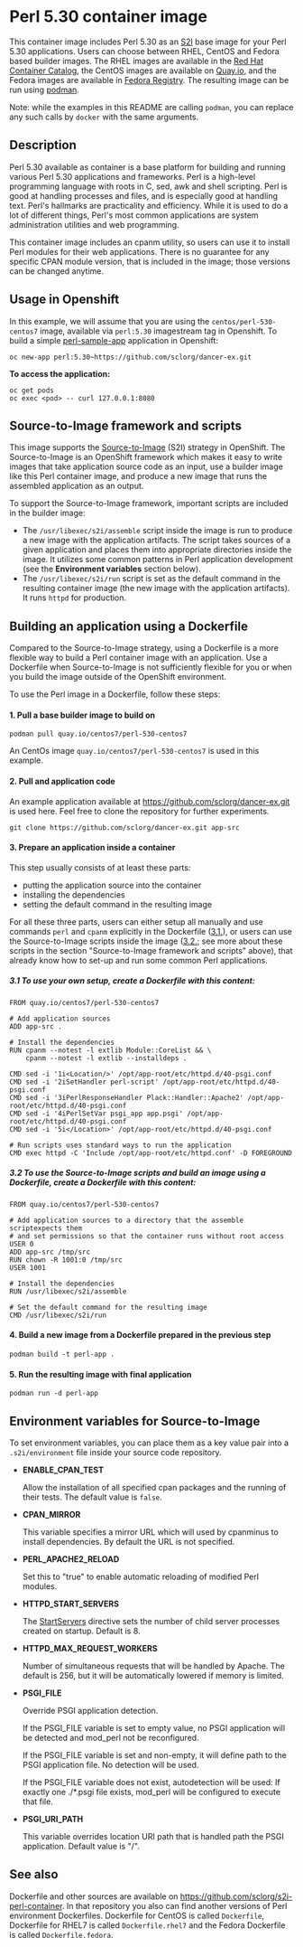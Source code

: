 Perl 5.30 container image
=========================

This container image includes Perl 5.30 as an [S2I](https://github.com/openshift/source-to-image) base image for your Perl 5.30 applications.
Users can choose between RHEL, CentOS and Fedora based builder images.
The RHEL images are available in the [Red Hat Container Catalog](https://access.redhat.com/containers/),
the CentOS images are available on [Quay.io](https://quay.io/organization/centos7),
and the Fedora images are available in [Fedora Registry](https://registry.fedoraproject.org/).
The resulting image can be run using [podman](https://github.com/containers/libpod).

Note: while the examples in this README are calling `podman`, you can replace any such calls by `docker` with the same arguments.

Description
-----------

Perl 5.30 available as container is a base platform for
building and running various Perl 5.30 applications and frameworks.
Perl is a high-level programming language with roots in C, sed, awk and shell scripting.
Perl is good at handling processes and files, and is especially good at handling text.
Perl's hallmarks are practicality and efficiency. While it is used to do a lot of
different things, Perl's most common applications are system administration utilities
and web programming.

This container image includes an cpanm utility, so users can use it to install Perl
modules for their web applications. There is no guarantee for any specific CPAN module
version, that is included in the image; those versions can be changed anytime.

Usage in Openshift
------------------

In this example, we will assume that you are using the `centos/perl-530-centos7` image, available via `perl:5.30` imagestream tag in Openshift.
To build a simple [perl-sample-app](https://github.com/sclorg/dancer-ex.git) application in Openshift:

```
oc new-app perl:5.30~https://github.com/sclorg/dancer-ex.git
```

**To access the application:**

```
oc get pods
oc exec <pod> -- curl 127.0.0.1:8080
```

Source-to-Image framework and scripts
-------------------------------------

This image supports the [Source-to-Image](https://docs.openshift.com/container-platform/3.11/creating_images/s2i.html)
(S2I) strategy in OpenShift. The Source-to-Image is an OpenShift framework
which makes it easy to write images that take application source code as
an input, use a builder image like this Perl container image, and produce
a new image that runs the assembled application as an output.

To support the Source-to-Image framework, important scripts are included in the builder image:

* The `/usr/libexec/s2i/assemble` script inside the image is run to produce a new image with the application artifacts. The script takes sources of a given application and places them into appropriate directories inside the image. It utilizes some common patterns in Perl application development (see the **Environment variables** section below).
* The `/usr/libexec/s2i/run` script is set as the default command in the resulting container image (the new image with the application artifacts). It runs `httpd` for production.

Building an application using a Dockerfile
------------------------------------------

Compared to the Source-to-Image strategy, using a Dockerfile is a more
flexible way to build a Perl container image with an application.
Use a Dockerfile when Source-to-Image is not sufficiently flexible for you or
when you build the image outside of the OpenShift environment.

To use the Perl image in a Dockerfile, follow these steps:

#### 1. Pull a base builder image to build on

```
podman pull quay.io/centos7/perl-530-centos7
```

An CentOs image `quay.io/centos7/perl-530-centos7` is used in this example.

#### 2. Pull and application code

An example application available at https://github.com/sclorg/dancer-ex.git is used here. Feel free to clone the repository for further experiments.

```
git clone https://github.com/sclorg/dancer-ex.git app-src
```

#### 3. Prepare an application inside a container

This step usually consists of at least these parts:

* putting the application source into the container
* installing the dependencies
* setting the default command in the resulting image

For all these three parts, users can either setup all manually and use commands `perl` and `cpanm` explicitly in the Dockerfile ([3.1.](#31-to-use-your-own-setup-create-a-dockerfile-with-this-content)), or users can use the Source-to-Image scripts inside the image ([3.2.](#32-to-use-the-source-to-image-scripts-and-build-an-image-using-a-dockerfile-create-a-dockerfile-with-this-content); see more about these scripts in the section "Source-to-Image framework and scripts" above), that already know how to set-up and run some common Perl applications.

##### 3.1 To use your own setup, create a Dockerfile with this content:

```
FROM quay.io/centos7/perl-530-centos7

# Add application sources
ADD app-src .

# Install the dependencies
RUN cpanm --notest -l extlib Module::CoreList && \
    cpanm --notest -l extlib --installdeps .

CMD sed -i '1i<Location/>' /opt/app-root/etc/httpd.d/40-psgi.conf
CMD sed -i '2iSetHandler perl-script' /opt/app-root/etc/httpd.d/40-psgi.conf
CMD sed -i '3iPerlResponseHandler Plack::Handler::Apache2' /opt/app-root/etc/httpd.d/40-psgi.conf
CMD sed -i '4iPerlSetVar psgi_app app.psgi' /opt/app-root/etc/httpd.d/40-psgi.conf
CMD sed -i '5i</Location>' /opt/app-root/etc/httpd.d/40-psgi.conf

# Run scripts uses standard ways to run the application
CMD exec httpd -C 'Include /opt/app-root/etc/httpd.conf' -D FOREGROUND
```

##### 3.2 To use the Source-to-Image scripts and build an image using a Dockerfile, create a Dockerfile with this content:

```
FROM quay.io/centos7/perl-530-centos7

# Add application sources to a directory that the assemble scriptexpects them
# and set permissions so that the container runs without root access
USER 0
ADD app-src /tmp/src
RUN chown -R 1001:0 /tmp/src
USER 1001

# Install the dependencies
RUN /usr/libexec/s2i/assemble

# Set the default command for the resulting image
CMD /usr/libexec/s2i/run
```

#### 4. Build a new image from a Dockerfile prepared in the previous step

```
podman build -t perl-app .
```

#### 5. Run the resulting image with final application

```
podman run -d perl-app
```

Environment variables for Source-to-Image
-----------------------------------------

To set environment variables, you can place them as a key value pair into a `.s2i/environment`
file inside your source code repository.

* **ENABLE_CPAN_TEST**

    Allow the installation of all specified cpan packages and the running of their tests. The default value is `false`.

* **CPAN_MIRROR**

    This variable specifies a mirror URL which will used by cpanminus to install dependencies.
    By default the URL is not specified.

* **PERL_APACHE2_RELOAD**

    Set this to "true" to enable automatic reloading of modified Perl modules.

* **HTTPD_START_SERVERS**

    The [StartServers](https://httpd.apache.org/docs/2.4/mod/mpm_common.html#startservers)
    directive sets the number of child server processes created on startup. Default is 8.

* **HTTPD_MAX_REQUEST_WORKERS**

    Number of simultaneous requests that will be handled by Apache. The default
    is 256, but it will be automatically lowered if memory is limited.

* **PSGI_FILE**

    Override PSGI application detection.

    If the PSGI_FILE variable is set to empty value, no PSGI application will
    be detected and mod_perl not be reconfigured.

    If the PSGI_FILE variable is set and non-empty, it will define path to
    the PSGI application file. No detection will be used.

    If the PSGI_FILE variable does not exist, autodetection will be used:
    If exactly one ./*.psgi file exists, mod_perl will be configured to
    execute that file.

* **PSGI_URI_PATH**

    This variable overrides location URI path that is handled path the PSGI
    application. Default value is "/".

See also
--------

Dockerfile and other sources are available on https://github.com/sclorg/s2i-perl-container.
In that repository you also can find another versions of Perl environment Dockerfiles.
Dockerfile for CentOS is called `Dockerfile`, Dockerfile for RHEL7 is called `Dockerfile.rhel7` and the Fedora Dockerfile is called `Dockerfile.fedora`.
